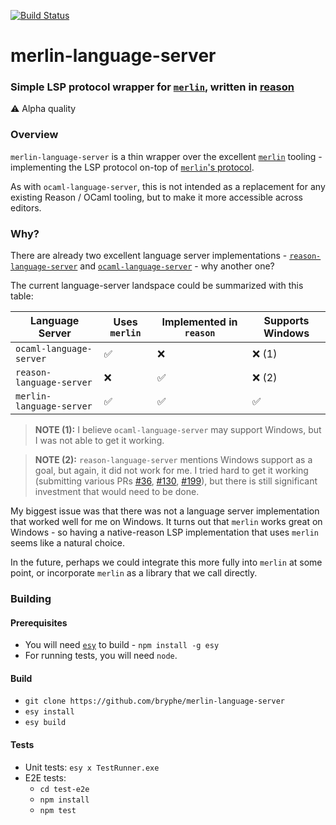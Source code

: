 [![Build Status](https://bryphe.visualstudio.com/merlin-language-server/_apis/build/status/bryphe.merlin-language-server?branchName=master)](https://bryphe.visualstudio.com/merlin-language-server/_build/latest?definitionId=16?branchName=master)

# merlin-language-server
### Simple LSP protocol wrapper for [`merlin`](https://github.com/ocaml/merlin), written in [reason](https://reasonml.github.io/)

:warning: Alpha quality

### Overview

`merlin-language-server` is a thin wrapper over the excellent [`merlin`](https://github.com/ocaml/merlin) tooling - implementing the LSP protocol on-top of [`merlin`'s protocol](TODO). 

As with `ocaml-language-server`, this is not intended as a replacement for any existing Reason / OCaml tooling, but to make it more accessible across editors.

### Why?

There are already two excellent language server implementations - [`reason-language-server`](https://github.com/jaredly/reason-language-server) and [`ocaml-language-server`](https://github.com/freebroccolo/ocaml-language-server) - why another one?

The current language-server landspace could be summarized with this table:

| __Language Server__ | Uses `merlin` | Implemented in `reason` | Supports Windows |
| --- | --- | --- | --- |
| `ocaml-language-server` | :white_check_mark: | :x: | :x: (1) |
| `reason-language-server` | :x: | :white_check_mark: | :x: (2) |
| `merlin-language-server` | :white_check_mark: | :white_check_mark: | :white_check_mark: |

> __NOTE (1):__ I believe `ocaml-language-server` may support Windows, but I was not able to get it working.

> __NOTE (2):__ `reason-language-server` mentions Windows support as a goal, but again, it did not work for me. I tried hard to get it working (submitting various PRs [#36](https://github.com/jaredly/reason-language-server/pull/36), [#130](https://github.com/jaredly/reason-language-server/pull/130), [#199](https://github.com/jaredly/reason-language-server/pull/199)), but there is still significant investment that would need to be done.

My biggest issue was that there was not a language server implementation that worked well for me on Windows. It turns out that `merlin` works great on Windows - so having a native-reason LSP implementation that uses `merlin` seems like a natural choice. 

In the future, perhaps we could integrate this more fully into `merlin` at some point, or incorporate `merlin` as a library that we call directly.

### Building

#### Prerequisites

- You will need [`esy`](https://esy.sh) to build - `npm install -g esy`
- For running tests, you will need `node`.

#### Build

- `git clone https://github.com/bryphe/merlin-language-server`
- `esy install`
- `esy build`

#### Tests
- Unit tests: `esy x TestRunner.exe`
- E2E tests: 
    - `cd test-e2e`
    - `npm install`
    - `npm test`

